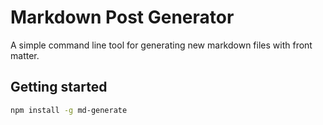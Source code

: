 # Markdown Post Generator
A simple command line tool for generating new markdown files with front matter.

## Getting started
```bash
npm install -g md-generate
```
